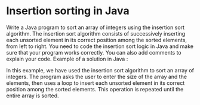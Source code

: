 # Insertion sorting in Java
Write a Java program to sort an array of integers using the insertion sort algorithm. The insertion sort algorithm consists of successively inserting each unsorted element in its correct position among the sorted elements, from left to right.
You need to code the insertion sort logic in Java and make sure that your program works correctly. You can also add comments to explain your code.
Example of a solution in Java :

In this example, we have used the insertion sort algorithm to sort an array of integers. The program asks the user to enter the size of the array and the elements, then uses a loop to insert each unsorted element in its correct position among the sorted elements. This operation is repeated until the entire array is sorted.
